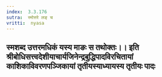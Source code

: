 ```yaml
---
index:  3.3.176
sutra:  स्मोत्तरे लङ् च
vritti:  nyasa
---
```


स्मशब्द उत्तरमधिकं यस्य माङः स तथोक्तः।।
इति श्रीबोधिसत्त्वदेशीयाचार्यजिनेन्द्रबुद्धिपादविरचितायां
काशिकाविवरणपञ्जिकायां
तृतीयस्याध्यायस्य
तृतीयः पादः
----------------------------------------------


